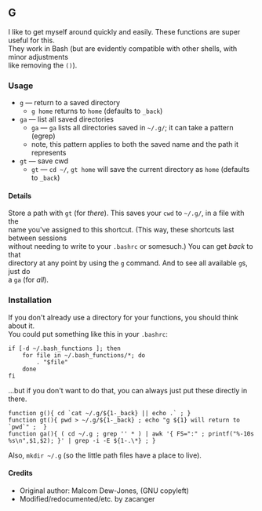 ## G
I like to get myself around quickly and easily. These functions are super useful for this.  
They work in Bash (but are evidently compatible with other shells, with minor adjustments  
like removing the `()`).

### Usage
- `g`  — return to a saved directory
  - `g home` returns to `home` (defaults to `_back`)
- `ga` — list all saved directories
  - `ga` — `ga` lists all directories saved in `~/.g/`; it can take a pattern (egrep)
  - note, this pattern applies to both the saved name and the path it represents
- `gt` — save cwd
  - `gt` — `cd ~/`, `gt home` will save the current directory as `home` (defaults to `_back`)

#### Details
Store a path with `gt` (for _there_). This saves your `cwd` to `~/.g/`, in a file with the  
name you've assigned to this shortcut. (This way, these shortcuts last between sessions  
without needing to write to your `.bashrc` or somesuch.) You can get _back_ to that  
directory at any point by using the `g` command. And to see all available `g`s, just do  
a `ga` (for _all_).

### Installation
If you don't already use a directory for your functions, you should think about it.  
You could put something like this in your `.bashrc`:
```shell
if [-d ~/.bash_functions ]; then
    for file in ~/.bash_functions/*; do
        . "$file"
    done
fi
```
...but if you don't want to do that, you can always just put these directly in there.
```shell
function g(){ cd `cat ~/.g/${1-_back} || echo .` ; }  
function gt(){ pwd > ~/.g/${1-_back} ; echo "g ${1} will return to `pwd`" ;  }  
function ga(){ ( cd ~/.g ; grep '' * ) | awk '{ FS=":" ; printf("%-10s %s\n",$1,$2); }' | grep -i -E ${1-.\*} ; }
```
Also, `mkdir ~/.g` (so the little path files have a place to live).

#### Credits
- Original author: Malcom Dew-Jones, (GNU copyleft)
- Modified/redocumented/etc. by zacanger
